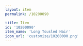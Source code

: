 ```yaml
---
layout: item
permalink: /10200090

title: Item
id: '10200090'
item_name: 'Long Tousled Hair'
icon_url: 'customize/10200090.png'
---
```


